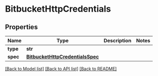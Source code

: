 # BitbucketHttpCredentials

## Properties
Name | Type | Description | Notes
------------ | ------------- | ------------- | -------------
**type** | **str** |  | 
**spec** | [**BitbucketHttpCredentialsSpec**](BitbucketHttpCredentialsSpec.md) |  | 

[[Back to Model list]](../README.md#documentation-for-models) [[Back to API list]](../README.md#documentation-for-api-endpoints) [[Back to README]](../README.md)

